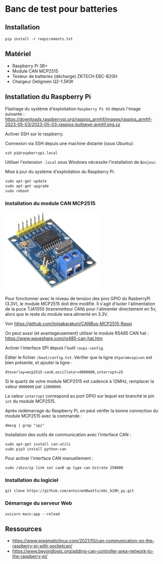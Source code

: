 # Banc de test pour batteries

## Installation

    pip install -r requirements.txt

## Matériel

* Raspberry Pi 3B+
* Module CAN MCP2515
* Testeur de batteries (décharge) ZKTECH EBC-B20H
* Chargeur Deligreen Q2-1.5KW

## Installation du Raspberry Pi

Flashage du système d'exploitation `Raspberry Pi OS` depuis l'image suivante :
https://downloads.raspberrypi.org/raspios_armhf/images/raspios_armhf-2023-05-03/2023-05-03-raspios-bullseye-armhf.img.xz

Activer SSH sur le raspberry.

Connexion via SSH depuis une machine distante (sous Ubuntu):

    ssh pi@raspberrypi.local

Utiliser l'extension `.local` sous Windows nécessite l'installation de `Bonjour`.

Mise à jour du système d'exploitation du Raspberry Pi:

    sudo apt-get update
    sudo apt-get upgrade
    sudo reboot

### Installation du module CAN MCP2515

![MCP2515](https://github.com/antoine40watts/ebc_b20h_py/blob/main/doc/MCP2515%20MODULE.jpg)

Pour fonctionner avec le niveau de tension des pins GPIO du RasberryPi (3.3V), le module MCP2515 doit être modifié. Il s'agit d'isoler l'alimentation de la puce TJA1050 (transmetteur CAN) pour l'alimenter directement en 5v, alors que le reste du module sera alimenté en 3.3V.

Voir https://github.com/tolgakarakurt/CANBus-MCP2515-Raspi

On peut aussi (et avantageusement) utiliser le module RS485 CAN hat : https://www.waveshare.com/rs485-can-hat.htm

Activer l'interface SPI depuis l'outil `raspi-config`.

Éditer le fichier `/boot/config.txt`. Vérifier que la ligne `dtparam=spi=on` est bien présente, et ajouter la ligne :

    dtoverlay=mcp2515-can0,oscillator=8000000,interrupt=25

Si le quartz de votre module MCP2515 est cadencé à 12MHz, remplacer la valeur `8000000` par `12000000`.

La valeur `interrupt` correspond au port GPIO sur lequel est branché le pin `int` du module MCP2515.

Après redémarrage du Raspberry Pi, on peut vérifer la bonne connection du module MCP2515 avec la commande :

    dmesg | grep "spi"

Installation des outils de communication avec l'interface CAN :

    sudo apt-get install can-utils
    sudo pip3 install python-can

Pour activer l'interface CAN manuellement :

    sudo /sbin/ip link set can0 up type can bitrate 250000

### Installation du logiciel

    git clone https://github.com/antoine40watts/ebc_b20h_py.git

### Démarrage du serveur Web

    uvicorn main:app --reload

## Ressources

* https://www.pragmaticlinux.com/2021/10/can-communication-on-the-raspberry-pi-with-socketcan/
* https://www.beyondlogic.org/adding-can-controller-area-network-to-the-raspberry-pi/